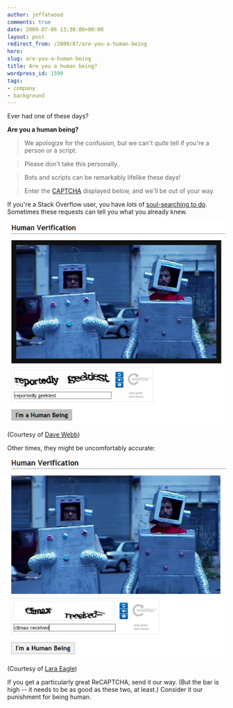 ```yaml
---
author: jeffatwood
comments: true
date: 2009-07-06 13:30:00+00:00
layout: post
redirect_from: /2009/07/are-you-a-human-being
hero: 
slug: are-you-a-human-being
title: Are you a human being?
wordpress_id: 1599
tags:
- company
- background
---
```


Ever had one of these days?





>
**Are you a human being?**

> 
> We apologize for the confusion, but we can't _quite_ tell if you're a person or a script.
> 
> 

> 
> Please don't take this personally.
> 
> 

> 
> Bots and scripts can be remarkably lifelike these days!
> 
> 

> 
> Enter the [CAPTCHA](http://en.wikipedia.org/wiki/Captcha) displayed below, and we'll be out of your way.
> 
> 






If you're a Stack Overflow user, you have _lots_ of [soul-searching to do](http://www.amazon.com/dp/0316491977/?tag=codinghorror-20). Sometimes these requests can tell you what you already knew.



![stack overflow recaptcha: reportedly geekiest](/images/wordpress/stack-overflow-captcha-reportedly-geekiest.jpg)



(Courtesy of [Dave Webb](http://stackoverflow.com/users/3171/dave-webb))



Other times, they might be uncomfortably accurate:



![stack overflow recaptcha: climax received](/images/wordpress/stack-overflow-captcha-climax-received.jpg)



(Courtesy of [Lara Eagle](https://twitter.com/lara_eagle))



If you get a particularly great ReCAPTCHA, send it our way. (But the bar is high -- it needs to be as good as these two, at least.) Consider it our punishment for being human.

